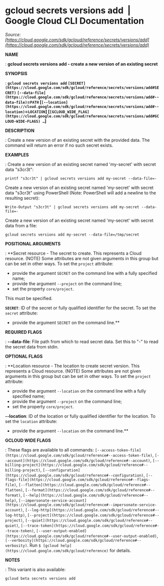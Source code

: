 # gcloud secrets versions add  |  Google Cloud CLI Documentation

*Source: [https://cloud.google.com/sdk/gcloud/reference/secrets/versions/add](https://cloud.google.com/sdk/gcloud/reference/secrets/versions/add)*

**NAME**

: **gcloud secrets versions add - create a new version of an existing secret**

**SYNOPSIS**

: **`gcloud secrets versions add` `[SECRET](https://cloud.google.com/sdk/gcloud/reference/secrets/versions/add#SECRET)` `[--data-file](https://cloud.google.com/sdk/gcloud/reference/secrets/versions/add#--data-file)`=`PATH` [`[--location](https://cloud.google.com/sdk/gcloud/reference/secrets/versions/add#--location)`=`LOCATION`] [`[GCLOUD_WIDE_FLAG](https://cloud.google.com/sdk/gcloud/reference/secrets/versions/add#GCLOUD-WIDE-FLAGS) …`]**

**DESCRIPTION**

: Create a new version of an existing secret with the provided data. The command
will return an error if no such secret exists.

**EXAMPLES**

: Create a new version of an existing secret named 'my-secret' with secret data
"s3cr3t":

```
printf "s3cr3t" | gcloud secrets versions add my-secret --data-file=-
```

Create a new version of an existing secret named 'my-secret' with secret data
"s3cr3t" using PowerShell (Note: PowerShell will add a newline to the resulting
secret):

```
Write-Output "s3cr3t" | gcloud secrets versions add my-secret --data-file=-
```

Create a new version of an existing secret named 'my-secret' with secret data
from a file:

```
gcloud secrets versions add my-secret --data-file=/tmp/secret
```

**POSITIONAL ARGUMENTS**

: **Secret resource - The secret to create. This represents a Cloud resource. (NOTE)
Some attributes are not given arguments in this group but can be set in other
ways.
To set the `project` attribute:

- provide the argument `SECRET` on the command line with a fully
specified name;
- provide the argument `--project` on the command line;
- set the property `core/project`.

This must be specified.

**`SECRET`**:
ID of the secret or fully qualified identifier for the secret.
To set the `secret` attribute:

- provide the argument `SECRET` on the command line.**

**REQUIRED FLAGS**

: **--data-file**:
File path from which to read secret data. Set this to "-" to read the secret
data from stdin.

**OPTIONAL FLAGS**

: **Location resource - The location to create secret version. This represents a
Cloud resource. (NOTE) Some attributes are not given arguments in this group but
can be set in other ways.
To set the `project` attribute:

- provide the argument `--location` on the command line with a fully
specified name;
- provide the argument `--project` on the command line;
- set the property `core/project`.

**--location**:
ID of the location or fully qualified identifier for the location.
To set the `location` attribute:

- provide the argument `--location` on the command line.**

**GCLOUD WIDE FLAGS**

: These flags are available to all commands: `[--access-token-file](https://cloud.google.com/sdk/gcloud/reference#--access-token-file)`,
`[--account](https://cloud.google.com/sdk/gcloud/reference#--account)`, `[--billing-project](https://cloud.google.com/sdk/gcloud/reference#--billing-project)`,
`[--configuration](https://cloud.google.com/sdk/gcloud/reference#--configuration)`,
`[--flags-file](https://cloud.google.com/sdk/gcloud/reference#--flags-file)`,
`[--flatten](https://cloud.google.com/sdk/gcloud/reference#--flatten)`, `[--format](https://cloud.google.com/sdk/gcloud/reference#--format)`, `[--help](https://cloud.google.com/sdk/gcloud/reference#--help)`, `[--impersonate-service-account](https://cloud.google.com/sdk/gcloud/reference#--impersonate-service-account)`,
`[--log-http](https://cloud.google.com/sdk/gcloud/reference#--log-http)`,
`[--project](https://cloud.google.com/sdk/gcloud/reference#--project)`, `[--quiet](https://cloud.google.com/sdk/gcloud/reference#--quiet)`, `[--trace-token](https://cloud.google.com/sdk/gcloud/reference#--trace-token)`, `[--user-output-enabled](https://cloud.google.com/sdk/gcloud/reference#--user-output-enabled)`,
`[--verbosity](https://cloud.google.com/sdk/gcloud/reference#--verbosity)`.
Run `$ [gcloud help](https://cloud.google.com/sdk/gcloud/reference)` for details.

**NOTES**

: This variant is also available:

```
gcloud beta secrets versions add
```